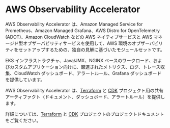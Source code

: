 # AWS Observability Accelerator

AWS Observability Accelerator は、Amazon Managed Service for Prometheus、Amazon Managed Grafana、AWS Distro for OpenTelemetry (ADOT)、Amazon CloudWatch などの AWS ネイティブサービスと AWS マネージド型オブザーバビリティサービスを使用して、AWS 環境のオブザーバビリティをセットアップするための、独自の見解に基づいたモジュールセットです。

EKS インフラストラクチャ、Java/JMX、NGINX ベースのワークロード、およびカスタムアプリケーション向けに、厳選されたメトリクス、ログ、トレース収集、CloudWatch ダッシュボード、アラートルール、Grafana ダッシュボードを提供しています。

AWS Observability Accelerator は、[Terraform](https://github.com/aws-observability/terraform-aws-observability-accelerator) と [CDK](https://github.com/aws-observability/cdk-aws-observability-accelerator) プロジェクト用の共有アーティファクト（ドキュメント、ダッシュボード、アラートルール）を提供します。

詳細については、[Terraform](https://aws-observability.github.io/terraform-aws-observability-accelerator/) と [CDK](https://aws-observability.github.io/cdk-aws-observability-accelerator/) プロジェクトのプロジェクトドキュメントをご覧ください。
